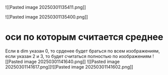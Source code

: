 ![[Pasted image 20250301135411.png]]

![[Pasted image 20250301135400.png]]

# оси по которым считается среднее
Если в dim указан 0, то срденее будет браться по всем изображениям, если указан 2 и 3, то будет считаться полностью по изображениям
![[Pasted image 20250301141640.png]]
![[Pasted image 20250301141617.png]]![[Pasted image 20250301141602.png]]